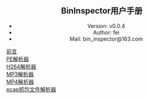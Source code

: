 ## <center>BinInspector用户手册</center>   
* <center>Version: v0.0.4</center>  
* <center>Author: fei</center>  
* <center>Mail: bin_inspector@163.com</center>  

[前言](./introduce.md)  
[PE解析器](./codec_pe.md)  
[H264解析器](./codec_h264.md)  
[MP3解析器](./codec_mp3.md)  
[MP4解析器](./codec_mp4.md)  
[pcap抓包文件解析器](./codec_pcap.md)  
